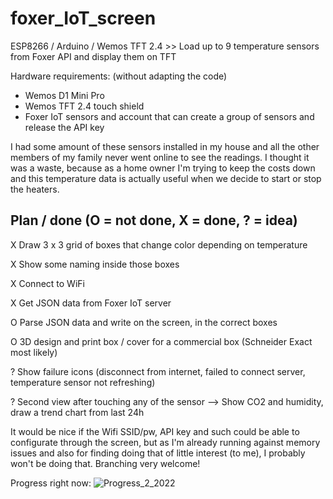 # foxer_IoT_screen
ESP8266 / Arduino / Wemos TFT 2.4 >> Load up to 9 temperature sensors from Foxer API and display them on TFT

Hardware requirements: (without adapting the code)
- Wemos D1 Mini Pro
- Wemos TFT 2.4 touch shield
- Foxer IoT sensors and account that can create a group of sensors and release the API key

I had some amount of these sensors installed in my house and all the other members of my family never went online to see the readings. I thought it was a waste, because as a home owner I'm trying to keep the costs down and this temperature data is actually useful when we decide to start or stop the heaters.

Plan / done (O = not done, X = done, ? = idea)
----------------------------------------------

X Draw 3 x 3 grid of boxes that change color depending on temperature

X Show some naming inside those boxes

X Connect to WiFi

X Get JSON data from Foxer IoT server

O Parse JSON data and write on the screen, in the correct boxes

O 3D design and print box / cover for a commercial box (Schneider Exact most likely)

? Show failure icons (disconnect from internet, failed to connect server, temperature sensor not refreshing)

? Second view after touching any of the sensor --> Show CO2 and humidity, draw a trend chart from last 24h

It would be nice if the Wifi SSID/pw, API key and such could be able to configurate through the screen, but as I'm already running against memory issues and also for finding doing that of little interest (to me), I probably won't be doing that. Branching very welcome!

Progress right now:
![Progress_2_2022](https://user-images.githubusercontent.com/32982491/154942843-f07caf5f-347d-4796-a2e8-3503d0c5f742.JPEG)
